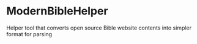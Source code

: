 # ModernBibleHelper
Helper tool that converts open source Bible website contents into simpler format for parsing
